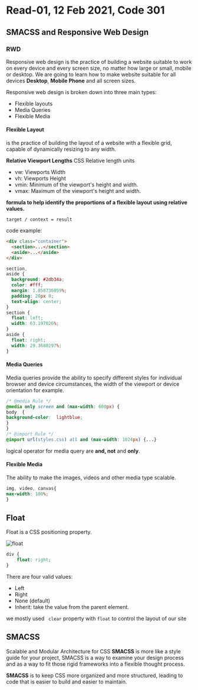 # Read-01, 12 Feb 2021, Code 301

## SMACSS and Responsive Web Design 

### RWD

Responsive web design is the practice of building a website suitable to work on every device and every screen size, no matter how large or small, mobile or desktop.
We are going to learn how to make website suitable for all devices **Desktop**, **Mobile Phone** and all screen sizes.

Responsive web design is broken down into three main types:
* Flexible layouts
* Media Queries
* Flexible Media

#### Flexible Layout

is the practice of building the layout of a website with a flexible grid, capable of dynamically resizing to any width.

**Relative Viewport Lengths**
CSS Relative length units
* vw: Viewports Width
* vh: Viewports Height
* vmin: Minimum of the viewport's height and width.
* vmax: Maximum of the viewport's height and width.

**formula to help identify the proportions of a flexible layout using relative values.**
```
target / context = result
```
code example:
```html
<div class="container">
  <section>...</section>
  <aside>...</aside>
</div>
```
```css
section,
aside {
  background: #2db34a;
  color: #fff;
  margin: 1.858736059%;
  padding: 20px 0;
  text-align: center;
}
section {
  float: left;
  width: 63.197026%;
}
aside {
  float: right;
  width: 29.3680297%;
}
```
#### Media Queries

Media queries provide the ability to specify different styles for individual browser and device circumstances, the width of the viewport or device orientation for example.

```css
/* @media Rule */
@media only screen and (max-width: 600px) {  
body  {  
background-color:  lightblue;  
}  
}
/* @import Rule */
@import url(styles.css) all and (max-width: 1024px) {...}
```
logical operator for media query are **and, not** and **only**.

#### Flexible Media

The ability to make the images, videos and other media type scalable.
```css
img, video, canvas{
max-width: 100%;
}
```

## Float

Float is a CSS positioning property.

![float](https://i1.wp.com/css-tricks.com/wp-content/csstricks-uploads/print-layout.png?resize=540%2C270&ssl=1)

```css
div {
	float: right;
}
```
There are four valid values:
* Left
* Right
* None (default)
* Inherit: take the value from the parent element.

we mostly used ``` clear``` property with ```float``` to control the layout of our site


## SMACSS

Scalable and Modular Architecture for CSS
**SMACSS** is more like a style guide for your project, SMACSS is a way to examine your design process and as a way to fit those rigid frameworks into a flexible thought process.

**SMACSS** is to keep CSS more organized and more structured, leading to code that is easier to build and easier to maintain.

